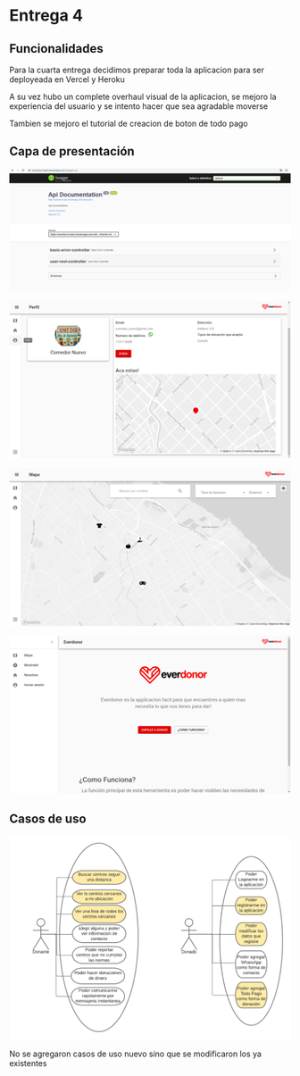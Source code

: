 # Entrega 4

## Funcionalidades

Para la cuarta entrega decidimos preparar toda la aplicacion para ser deployeada en Vercel y Heroku

A su vez hubo un complete overhaul visual de la aplicacion, se mejoro la experiencia del usuario y se intento hacer que sea agradable moverse

Tambien se mejoro el tutorial de creacion de boton de todo pago 

## Capa de presentación

<p align="center">
  <img src="heroku.PNG" />
</p>

<p align="center">
  <img src="perfil.png" />
</p>

<p align="center">
  <img src="mapaEntrega4.png" />
</p>

<p align="center">
  <img src="home.png" />
</p>



## Casos de uso

<p align="center">
  <img src="entrega 4.png" />
</p>

No se agregaron casos de uso nuevo sino que se modificaron los ya existentes
